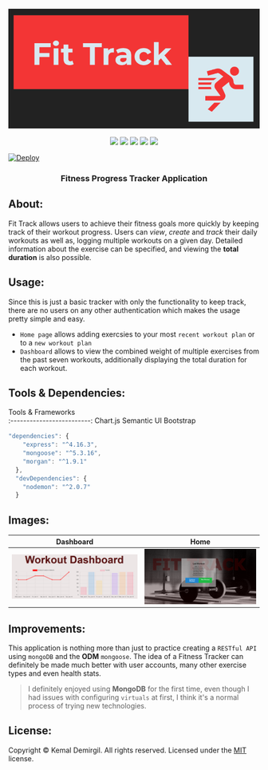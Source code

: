 
<p align = "center"> <img src="/public/images/logo.PNG"/> </p>
 
<p align = "center">
  <img src="https://img.shields.io/npm/v/npm?color=red&logo=npm"/>
  <img src="https://img.shields.io/node/v/jest"/>
  <img src="https://img.shields.io/github/license/kemaldemirgil/fit-track?color=cyan&label=License&logo=github&logoColor=cyan"/>
  <img src="https://img.shields.io/github/issues/kemaldemirgil/fit-track?color=yellow&label=Issues&logo=github&logoColor=yellow">
  <img src="https://img.shields.io/github/last-commit/kemaldemirgil/fit-track?color=orange&label=Last%20Commit&logo=git&logoColor=orange">
</p>


[![Deploy](https://www.herokucdn.com/deploy/button.svg)](https://my-fit-track.herokuapp.com/)

<h3 align = "center">Fitness Progress Tracker Application</h3>

## About:
Fit Track allows users to achieve their fitness goals more quickly by keeping track of their workout progress. Users can *view*, *create* and *track* their daily workouts as well as, logging multiple workouts on a given day. Detailed information about the exercise can be specified, and viewing the **total duration** is also possible.

## Usage:
Since this is just a basic tracker with only the functionality to keep track, there are no users on any other authentication which makes the usage pretty simple and easy.
- `Home page` allows adding exercsies to your most `recent workout plan` or to a `new workout plan`
- `Dashboard` allows to view the combined weight of multiple exercises from the past seven workouts, additionally displaying the total duration for each workout.

## Tools & Dependencies:
Tools & Frameworks      
:-------------------------:
Chart.js
Semantic UI
Bootstrap



```js
"dependencies": {
    "express": "^4.16.3",
    "mongoose": "^5.3.16",
    "morgan": "^1.9.1"
  },
  "devDependencies": {
    "nodemon": "^2.0.7"
  }
```

## Images:

Dashboard                     |Home            
:-------------------------:   |:-------------------------:   
![](/public/images/stats.PNG) |![](/public/images/workout.PNG) 


## Improvements:
This application is nothing more than just to practice creating a `RESTful API` using `mongoDB` and the **ODM** `mongoose`. The idea of a Fitness Tracker can definitely be made much better with user accounts, many other exercise types and even health stats.
> I definitely enjoyed using **MongoDB** for the first time, even though I had issues with configuring `virtuals` at first, I think it's a normal process of trying new technologies. 

## License:
Copyright © Kemal Demirgil. All rights reserved.
Licensed under the [MIT](https://github.com/kemaldemirgil/fit-track/blob/main/LICENSE) license.
